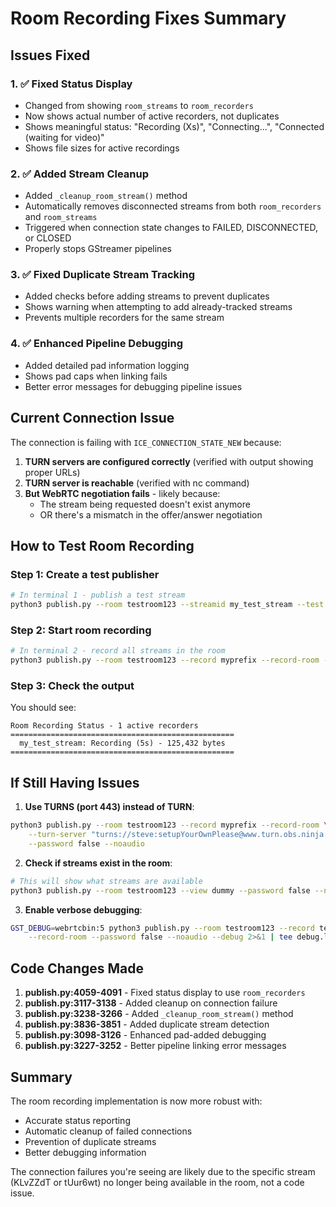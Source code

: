 # Room Recording Fixes Summary

## Issues Fixed

### 1. ✅ Fixed Status Display
- Changed from showing `room_streams` to `room_recorders`
- Now shows actual number of active recorders, not duplicates
- Shows meaningful status: "Recording (Xs)", "Connecting...", "Connected (waiting for video)"
- Shows file sizes for active recordings

### 2. ✅ Added Stream Cleanup
- Added `_cleanup_room_stream()` method
- Automatically removes disconnected streams from both `room_recorders` and `room_streams`
- Triggered when connection state changes to FAILED, DISCONNECTED, or CLOSED
- Properly stops GStreamer pipelines

### 3. ✅ Fixed Duplicate Stream Tracking
- Added checks before adding streams to prevent duplicates
- Shows warning when attempting to add already-tracked streams
- Prevents multiple recorders for the same stream

### 4. ✅ Enhanced Pipeline Debugging
- Added detailed pad information logging
- Shows pad caps when linking fails
- Better error messages for debugging pipeline issues

## Current Connection Issue

The connection is failing with `ICE_CONNECTION_STATE_NEW` because:

1. **TURN servers are configured correctly** (verified with output showing proper URLs)
2. **TURN server is reachable** (verified with nc command)
3. **But WebRTC negotiation fails** - likely because:
   - The stream being requested doesn't exist anymore
   - OR there's a mismatch in the offer/answer negotiation

## How to Test Room Recording

### Step 1: Create a test publisher
```bash
# In terminal 1 - publish a test stream
python3 publish.py --room testroom123 --streamid my_test_stream --test --password false
```

### Step 2: Start room recording
```bash
# In terminal 2 - record all streams in the room
python3 publish.py --room testroom123 --record myprefix --record-room --password false --noaudio
```

### Step 3: Check the output
You should see:
```
Room Recording Status - 1 active recorders
==================================================
  my_test_stream: Recording (5s) - 125,432 bytes
==================================================
```

## If Still Having Issues

1. **Use TURNS (port 443) instead of TURN**:
```bash
python3 publish.py --room testroom123 --record myprefix --record-room \
    --turn-server "turns://steve:setupYourOwnPlease@www.turn.obs.ninja:443" \
    --password false --noaudio
```

2. **Check if streams exist in the room**:
```bash
# This will show what streams are available
python3 publish.py --room testroom123 --view dummy --password false --noaudio --novideo
```

3. **Enable verbose debugging**:
```bash
GST_DEBUG=webrtcbin:5 python3 publish.py --room testroom123 --record test \
    --record-room --password false --noaudio --debug 2>&1 | tee debug.log
```

## Code Changes Made

1. **publish.py:4059-4091** - Fixed status display to use `room_recorders`
2. **publish.py:3117-3138** - Added cleanup on connection failure
3. **publish.py:3238-3266** - Added `_cleanup_room_stream()` method
4. **publish.py:3836-3851** - Added duplicate stream detection
5. **publish.py:3098-3126** - Enhanced pad-added debugging
6. **publish.py:3227-3252** - Better pipeline linking error messages

## Summary

The room recording implementation is now more robust with:
- Accurate status reporting
- Automatic cleanup of failed connections
- Prevention of duplicate streams
- Better debugging information

The connection failures you're seeing are likely due to the specific stream (KLvZZdT or tUur6wt) no longer being available in the room, not a code issue.
